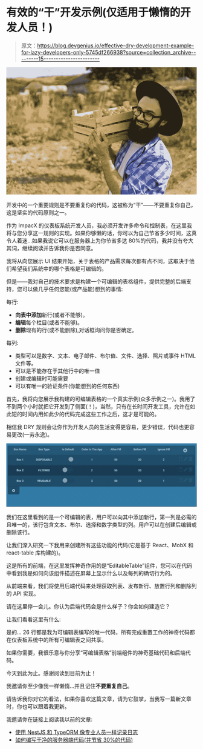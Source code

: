 # 有效的“干”开发示例(仅适用于懒惰的开发人员！)

> 原文：<https://blog.devgenius.io/effective-dry-development-example-for-lazy-developers-only-5745df266938?source=collection_archive---------15----------------------->

![](img/ead7d92e22cedaf1723fbe031eee0cb4.png)

开发中的一个重要规则是不要重复你的代码，这被称为“干”——不要重复你自己，这是坚实的代码原则之一。

作为 ImpacX 的仪表板系统开发人员，我必须开发许多命令和控制表，在这里我将与您分享这一规则的实现。如果你够懒的话，你可以为自己节省多少时间，这真令人着迷...如果我说它可以在服务器上为你节省多达 80%的代码，我并没有夸大其词，继续阅读并告诉我你是否同意。

我将从向您展示 UI 结果开始，关于表格的产品需求每次都有点不同，这取决于他们希望我们系统中的哪个表格是可编辑的。

但是——我对自己的技术要求是构建一个可编辑的表格组件，提供完整的后端支持，您可以做几乎任何您能(或产品能)想到的事情:

每行:

*   **向表中添加**新行(或者不能够)。
*   **编辑**每个栏目(或者不能够)。
*   **删除**现有的行(或不能删除),对话框询问你是否确定。

每列:

*   类型可以是数字、文本、电子邮件、布尔值、文件、选择、照片或事件 HTML 文件等。
*   可以是不能存在于其他行中的唯一值
*   创建或编辑时可能需要
*   可以有唯一的验证条件(你能想到的任何东西)

首先，我将向您展示我构建的可编辑表格的一个真实示例(众多示例之一)。我用了不到两个小时就把它开发到了侧面(！)，当然，只有在长时间开发工具，允许在如此短的时间内用如此少的代码完成这些工作之后，这才是可能的。

相信我 DRY 规则会让你作为开发人员的生活变得更容易，更少错误，代码也更容易更改(一劳永逸)。

![](img/50344dbac396a33ed0d4090ae542296b.png)

我们在这里看到的是一个可编辑的表，用户可以向其中添加新行，第一列是必需的且唯一的，该行包含文本、布尔、选择和数字类型的列。用户可以在创建后编辑或删除该行。

让我们深入研究一下我用来创建所有这些功能的代码(它是基于 React、MobX 和 react-table 库构建的)。

这是所有的前端，在这里发挥神奇作用的是“EditableTable”组件，您可以在代码中看到我是如何向该组件描述在屏幕上显示什么以及每列的确切行为的。

从前端来看，我们将使用后端代码来处理获取列表、发布新行、放置行列和删除列的 API 实现。

请在这里停一会儿。你认为后端代码会是什么样子？你会如何建造它？

让我们看看这里有什么:

是的… 26 行都是我为可编辑表编写的唯一代码，所有完成重置工作的神奇代码都在仪表板系统中的所有可编辑表之间共享。

如果你需要，我很乐意与你分享“可编辑表格”前端组件的神奇基础代码和后端代码。

今天到此为止。感谢阅读到目前为止！

我邀请你至少像我一样懒惰…并且记住**不要重复自己**。

请告诉我你对它的看法，如果你喜欢这篇文章，请为它鼓掌，当我写一篇新文章时，你也可以跟着我更新。

我邀请你在链接上阅读我以前的文章:

*   [使用 NestJS 和 TypeORM 像专业人员一样记录日志](/logging-like-a-professional-with-nestjs-and-typeorm-dc935f71ef8b?source=friends_link&sk=54014a2dcabc579eb4b0df22e0cab23e)
*   [如何编写干净的服务器端代码(并节省 30%的代码)](/how-did-i-build-my-own-orm-for-mysql-with-python-inspired-by-nestjs-cf56cbaee7fd?source=friends_link&sk=ec293413ebbc735aa5cbf7a01119c408)